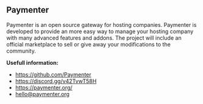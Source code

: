 ## Paymenter

Paymenter is an open source gateway for hosting companies. Paymenter is developed to provide an more easy way to manage your hosting company with many advanced features and addons. The project will include an official marketplace to sell or give away your modifications to the community.

**Usefull information:**
- https://github.com/Paymenter
- https://discord.gg/v42TvwT58H
- https://paymenter.org/
- hello@paymenter.org
